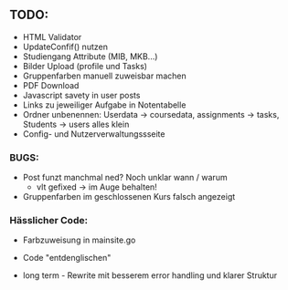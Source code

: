 ## TODO:
- HTML Validator
- UpdateConfif() nutzen
- Studiengang Attribute (MIB, MKB...)
- Bilder Upload (profile und Tasks)
- Gruppenfarben manuell zuweisbar machen
- PDF Download
- Javascript savety in user posts
- Links zu jeweiliger Aufgabe in Notentabelle
- Ordner unbenennen: Userdata -> coursedata, assignments -> tasks, Students -> users alles klein
- Config- und Nutzerverwaltungssseite

### BUGS:
- Post funzt manchmal ned? Noch unklar wann / warum
    - vlt gefixed -> im Auge behalten!
- Gruppenfarben im geschlossenen Kurs falsch angezeigt

### Hässlicher Code:
- Farbzuweisung in mainsite.go
- Code "entdenglischen"

- long term - Rewrite mit besserem error handling und klarer Struktur